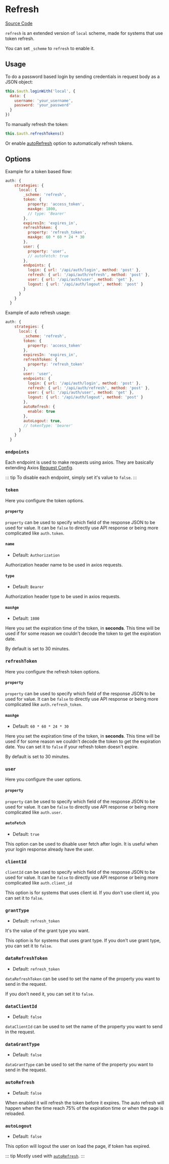 # Refresh

[Source Code](https://github.com/nuxt-community/auth-module/blob/dev/lib/schemes/refresh.js)

`refresh` is an extended version of `local` scheme, made for systems that use token refresh.

You can set `_scheme` to `refresh` to enable it.

## Usage

To do a password based login by sending credentials in request body as a JSON object:

```js
this.$auth.loginWith('local', {
  data: {
    username: 'your_username',
    password: 'your_password'
  }
})
```

To manually refresh the token:

```js
this.$auth.refreshTokens()
```

Or enable [autoRefresh](#autorefresh) option to automatically refresh tokens.

## Options

Example for a token based flow:

```js
auth: {
    strategies: {
      local: {
        _scheme: 'refresh',
        token: {
          property: 'access_token',
          maxAge: 1800,
          // type: 'Bearer'
        },
        expiresIn: 'expires_in',
        refreshToken: {
          property: 'refresh_token',
          maxAge: 60 * 60 * 24 * 30
        },
        user: {
          property: 'user',
          // autoFetch: true
        },
        endpoints: {
          login: { url: '/api/auth/login', method: 'post' },
          refresh: { url: '/api/auth/refresh', method: 'post' },
          user: { url: '/api/auth/user', method: 'get' },
          logout: { url: '/api/auth/logout', method: 'post' }
        }
      }
    }
  }
```

Example of auto refresh usage:

```js
auth: {
    strategies: {
      local: {
        _scheme: 'refresh',
        token: {
          property: 'access_token'
        },
        expiresIn: 'expires_in',
        refreshToken: {
          property: 'refresh_token'
        },
        user: 'user',
        endpoints: {
          login: { url: '/api/auth/login', method: 'post' },
          refresh: { url: '/api/auth/refresh', method: 'post' },
          user: { url: '/api/auth/user', method: 'get' },
          logout: { url: '/api/auth/logout', method: 'post' }
        },
        autoRefresh: {
          enable: true
        },
        autoLogout: true,
        // tokenType: 'bearer'
      }
    }
  }
```

### `endpoints`

Each endpoint is used to make requests using axios. They are basically extending Axios [Request Config](https://github.com/axios/axios#request-config).

::: tip
To disable each endpoint, simply set it's value to `false`.
:::

### `token`

Here you configure the token options.

#### `property`

`property` can be used to specify which field of the response JSON to be used for value. It can be `false` to directly use API response or being more complicated like `auth.token`.

#### `name`

- Default: `Authorization`

Authorization header name to be used in axios requests.

#### `type`

- Default: `Bearer`

Authorization header type to be used in axios requests.

#### `maxAge`

- Default: `1800`

Here you set the expiration time of the token, in **seconds**.
This time will be used if for some reason we couldn't decode the token to get the expiration date.

By default is set to 30 minutes.

### `refreshToken`

Here you configure the refresh token options.

#### `property`

`property` can be used to specify which field of the response JSON to be used for value. It can be `false` to directly use API response or being more complicated like `auth.refresh_token`.

#### `maxAge`

- Default: `60 * 60 * 24 * 30`

Here you set the expiration time of the token, in **seconds**.
This time will be used if for some reason we couldn't decode the token to get the expiration date.
You can set it to `false` if your refresh token doesn't expire.

By default is set to 30 minutes.

### `user`

Here you configure the user options.

#### `property`

`property` can be used to specify which field of the response JSON to be used for value. It can be `false` to directly use API response or being more complicated like `auth.user`.
 
#### `autoFetch`
 
- Default: `true`
 
This option can be used to disable user fetch after login. It is useful when your login response already have the user.

### `clientId`

`clientId` can be used to specify which field of the response JSON to be used for value. It can be `false` to directly use API response or being more complicated like `auth.client_id`

This option is for systems that uses client id. If you don't use client id, you can set it to `false`.

### `grantType`

- Default: `refresh_token`

It's the value of the grant type you want.

This option is for systems that uses grant type. If you don't use grant type, you can set it to `false`.

### `dataRefreshToken`

- Default: `refresh_token`

`dataRefreshToken` can be used to set the name of the property you want to send in the request.

If you don't need it, you can set it to `false`.

### `dataClientId`

- Default: `false`

`dataClientId` can be used to set the name of the property you want to send in the request.

### `dataGrantType`

- Default: `false`

`dataGrantType` can be used to set the name of the property you want to send in the request.

### `autoRefresh`

- Default: `false`

When enabled it will refresh the token before it expires. The auto refresh will happen when the time reach 75% of the expiration time or when the page is reloaded.

### `autoLogout`

- Default: `false`

This option will logout the user on load the page, if token has expired.

::: tip
Mostly used with [`autoRefresh`](#autorefresh).
:::
